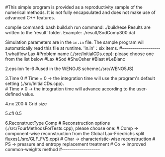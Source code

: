 #This simple program is provided as a reproductivity sample of the numerical methods. It is not fully encapsulated and does not make use of advanced C++ features.

complie command:    bash build.sh
run command:       ./build/exe
Results are written to the 'result' folder. Example: ./result/SodComp300.dat

Simulation parameters are in the `in.in` file.  The sample program will automatically read this file at runtime.
'in.in'：six items.
#-------------------
   1.whatflow Lax           #Problem name (./src/InitialCDs.cpp): please choose one from the list below
                            #Lax
                            #Sod
                            #ShuOsher
                            #Blast
                            #LeBlanc

   2.epsilon 1e-6           #used in the WENOJS scheme(./src/WENO5JS)

   3.Time 0                 # Time = 0 → the integration time will use the program's default setting (./src/InitialCDs.cpp).  
                            # Time ≠ 0 → the integration time will advance according to the user-defined value.

   4.nx 200                 # Grid size

   5.cfl 0.5

   6.ReconstructType Comp   #   Reconstruction options (./src/FourMethodsForTests.cpp), please choose one:
                            #   Comp    → component-wise reconstruction from the Global Lax-Friedrichs split fluxes(./src/GLF_FVS.cpp)
                            #   Char    → characteristic-wise reconstruction
                            #   PS      → pressure and entropy replacement treatment
                            #   Co      → improved common-weights method
#-------------------

